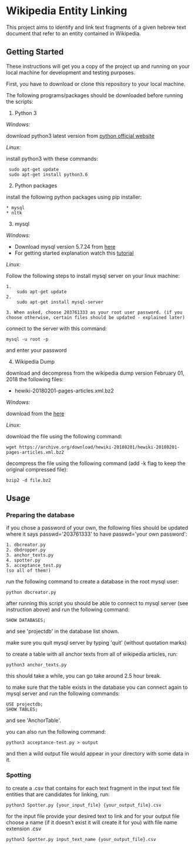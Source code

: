 # Wikipedia Entity Linking

This project aims to identify and link text fragments of a given hebrew text document that refer to an entity contained in Wikipedia.

## Getting Started

These instructions will get you a copy of the project up and running on your local machine for development and testing purposes.

First, you have to download or clone this repository to your local machine.

The following programs/packages should be downloaded before running the scripts:


1. Python 3

*Windows:* 

download python3 latest version from [python official website](https://www.python.org)

*Linux:* 

install python3 with these commands: 

	 sudo apt-get update
	 sudo apt-get install python3.6

2. Python packages

install the following python packages using pip installer:

	* mysql
	* nltk

3. mysql

*Windows:*

* Download mysql version 5.7.24 from [here](https://dev.mysql.com/downloads/windows/installer/5.7.html)
* For getting started explanation watch this [tutorial](https://www.youtube.com/watch?v=JFF0iU0zMbI&list=WL&index=8&t=0s)

*Linux:* 

Follow the following steps to install mysql server on your linux machine:
	
	1.
		sudo apt-get update
	2.
		sudo apt-get install mysql-server
		
	3. When asked, choose 203761333 as your root user password. (if you choose otherwise, certain files should be updated - explained later)

connect to the server with this command:

	mysql -u root -p

and enter your password

4. Wikipedia Dump

download and decompress from the wikipedia dump version February 01, 2018 the following files:

* hewiki-20180201-pages-articles.xml.bz2

*Windows:* 

download from the [here](https://archive.org/download/hewiki-20180201/hewiki-20180201-pages-articles.xml.bz2)

*Linux:* 

download the file using the following command:

	wget https://archive.org/download/hewiki-20180201/hewiki-20180201-pages-articles.xml.bz2

decompress the file using the following command (add -k flag to keep the original compressed file):

	bzip2 -d file.bz2

## Usage

### Preparing the database

if you chose a password of your own, the following files should be updated where it says passwd='203761333' to have passwd='your own password':

	1. dbcreator.py
	2. dbdropper.py
	3. anchor_texts.py
	4. spotter.py
	5. acceptance_test.py
	(so all of them!)
	
run the following command to create a database in the root mysql user:

	python dbcreator.py	

after running this script you should be able to connect to mysql server (see instruction above) and run the following command:
	
	SHOW DATABASES;

and see 'projectdb' in the database list shown.

make sure you quit mysql server by typing 'quit' (without quotation marks)

to create a table with all anchor texts from all of wikipedia articles, run:

	python3 anchor_texts.py
	
this should take a while, you can go take around 2.5 hour break.

to make sure that the table exists in the database you can connect again to mysql server and run the following commands:
	
	USE projectdb;
	SHOW TABLES;

and see 'AnchorTable'.

you can also run the following command:
	
	python3 acceptance-test.py > output
	
and then a wild output file would appear in your directory with some data in it.

### Spotting 

to create a .csv that contains for each text fragment in the input text file entities that are candidates for linking, run:

	python3 Spotter.py {your_input_file} {your_output_file}.csv

for the input file provide your desired text to link and for your output file choose a name (if it doesn't exist it will create it for you) with file name extension .csv

	python3 Spotter.py input_text_name {your_output_file}.csv
